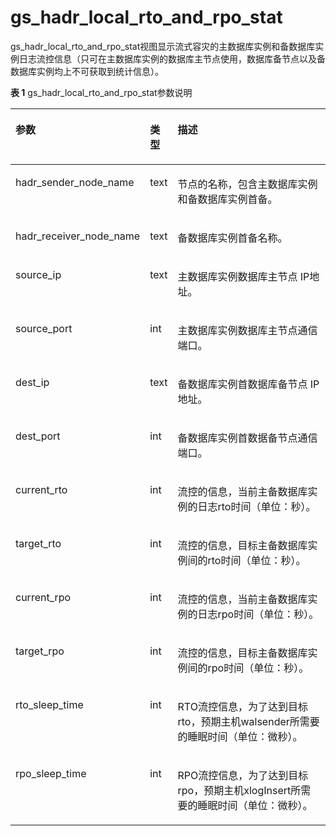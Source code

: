 # gs\_hadr\_local\_rto\_and\_rpo\_stat

gs\_hadr\_local\_rto\_and\_rpo\_stat视图显示流式容灾的主数据库实例和备数据库实例日志流控信息（只可在主数据库实例的数据库主节点使用，数据库备节点以及备数据库实例均上不可获取到统计信息）。

**表 1**  gs\_hadr\_local\_rto\_and\_rpo\_stat参数说明

<a name="table15134111812494"></a>
<table><thead align="left"><tr id="row5134121820495"><th class="cellrowborder" valign="top" width="22.522252225222523%" id="mcps1.2.4.1.1"><p id="p121343182495"><a name="p121343182495"></a><a name="p121343182495"></a>参数</p>
</th>
<th class="cellrowborder" valign="top" width="5.98059805980598%" id="mcps1.2.4.1.2"><p id="p913416187492"><a name="p913416187492"></a><a name="p913416187492"></a>类型</p>
</th>
<th class="cellrowborder" valign="top" width="71.4971497149715%" id="mcps1.2.4.1.3"><p id="p13134918164910"><a name="p13134918164910"></a><a name="p13134918164910"></a>描述</p>
</th>
</tr>
</thead>
<tbody><tr id="row8134718184910"><td class="cellrowborder" valign="top" width="22.522252225222523%" headers="mcps1.2.4.1.1 "><p id="p201348186492"><a name="p201348186492"></a><a name="p201348186492"></a>hadr_sender_node_name</p>
</td>
<td class="cellrowborder" valign="top" width="5.98059805980598%" headers="mcps1.2.4.1.2 "><p id="p1313461884916"><a name="p1313461884916"></a><a name="p1313461884916"></a>text</p>
</td>
<td class="cellrowborder" valign="top" width="71.4971497149715%" headers="mcps1.2.4.1.3 "><p id="p1013411884914"><a name="p1013411884914"></a><a name="p1013411884914"></a>节点的名称，包含主数据库实例和备数据库实例首备。</p>
</td>
</tr>
<tr id="row1813412189494"><td class="cellrowborder" valign="top" width="22.522252225222523%" headers="mcps1.2.4.1.1 "><p id="p1213415186491"><a name="p1213415186491"></a><a name="p1213415186491"></a>hadr_receiver_node_name</p>
</td>
<td class="cellrowborder" valign="top" width="5.98059805980598%" headers="mcps1.2.4.1.2 "><p id="p1213410186494"><a name="p1213410186494"></a><a name="p1213410186494"></a>text</p>
</td>
<td class="cellrowborder" valign="top" width="71.4971497149715%" headers="mcps1.2.4.1.3 "><p id="p13134191814917"><a name="p13134191814917"></a><a name="p13134191814917"></a>备数据库实例首备名称。</p>
</td>
</tr>
<tr id="row54491043184917"><td class="cellrowborder" valign="top" width="22.522252225222523%" headers="mcps1.2.4.1.1 "><p id="p3449194324911"><a name="p3449194324911"></a><a name="p3449194324911"></a>source_ip</p>
</td>
<td class="cellrowborder" valign="top" width="5.98059805980598%" headers="mcps1.2.4.1.2 "><p id="p1144924311491"><a name="p1144924311491"></a><a name="p1144924311491"></a>text</p>
</td>
<td class="cellrowborder" valign="top" width="71.4971497149715%" headers="mcps1.2.4.1.3 "><p id="p12449144364910"><a name="p12449144364910"></a><a name="p12449144364910"></a>主数据库实例数据库主节点 IP地址。</p>
</td>
</tr>
<tr id="row1074664714912"><td class="cellrowborder" valign="top" width="22.522252225222523%" headers="mcps1.2.4.1.1 "><p id="p6746347134914"><a name="p6746347134914"></a><a name="p6746347134914"></a>source_port</p>
</td>
<td class="cellrowborder" valign="top" width="5.98059805980598%" headers="mcps1.2.4.1.2 "><p id="p1174694764917"><a name="p1174694764917"></a><a name="p1174694764917"></a>int</p>
</td>
<td class="cellrowborder" valign="top" width="71.4971497149715%" headers="mcps1.2.4.1.3 "><p id="p18746104724911"><a name="p18746104724911"></a><a name="p18746104724911"></a>主数据库实例数据库主节点通信端口。</p>
</td>
</tr>
<tr id="row1340403155015"><td class="cellrowborder" valign="top" width="22.522252225222523%" headers="mcps1.2.4.1.1 "><p id="p4404173105011"><a name="p4404173105011"></a><a name="p4404173105011"></a>dest_ip</p>
</td>
<td class="cellrowborder" valign="top" width="5.98059805980598%" headers="mcps1.2.4.1.2 "><p id="p940493155014"><a name="p940493155014"></a><a name="p940493155014"></a>text</p>
</td>
<td class="cellrowborder" valign="top" width="71.4971497149715%" headers="mcps1.2.4.1.3 "><p id="p740414318507"><a name="p740414318507"></a><a name="p740414318507"></a>备数据库实例首数据库备节点 IP地址。</p>
</td>
</tr>
<tr id="row13451157195017"><td class="cellrowborder" valign="top" width="22.522252225222523%" headers="mcps1.2.4.1.1 "><p id="p845120725017"><a name="p845120725017"></a><a name="p845120725017"></a>dest_port</p>
</td>
<td class="cellrowborder" valign="top" width="5.98059805980598%" headers="mcps1.2.4.1.2 "><p id="p1045187125011"><a name="p1045187125011"></a><a name="p1045187125011"></a>int</p>
</td>
<td class="cellrowborder" valign="top" width="71.4971497149715%" headers="mcps1.2.4.1.3 "><p id="p1245157115010"><a name="p1245157115010"></a><a name="p1245157115010"></a>备数据库实例首数据备节点通信端口。</p>
</td>
</tr>
<tr id="row1313418181491"><td class="cellrowborder" valign="top" width="22.522252225222523%" headers="mcps1.2.4.1.1 "><p id="p101346186492"><a name="p101346186492"></a><a name="p101346186492"></a>current_rto</p>
</td>
<td class="cellrowborder" valign="top" width="5.98059805980598%" headers="mcps1.2.4.1.2 "><p id="p18134191814916"><a name="p18134191814916"></a><a name="p18134191814916"></a>int</p>
</td>
<td class="cellrowborder" valign="top" width="71.4971497149715%" headers="mcps1.2.4.1.3 "><p id="p11345189496"><a name="p11345189496"></a><a name="p11345189496"></a>流控的信息，当前主备数据库实例的日志rto时间（单位：秒）。</p>
</td>
</tr>
<tr id="row91341182499"><td class="cellrowborder" valign="top" width="22.522252225222523%" headers="mcps1.2.4.1.1 "><p id="p513417180492"><a name="p513417180492"></a><a name="p513417180492"></a>target_rto</p>
</td>
<td class="cellrowborder" valign="top" width="5.98059805980598%" headers="mcps1.2.4.1.2 "><p id="p13134121818493"><a name="p13134121818493"></a><a name="p13134121818493"></a>int</p>
</td>
<td class="cellrowborder" valign="top" width="71.4971497149715%" headers="mcps1.2.4.1.3 "><p id="p161341218154913"><a name="p161341218154913"></a><a name="p161341218154913"></a>流控的信息，目标主备数据库实例间的rto时间（单位：秒）。</p>
</td>
</tr>
<tr id="row113461894912"><td class="cellrowborder" valign="top" width="22.522252225222523%" headers="mcps1.2.4.1.1 "><p id="p5134121812496"><a name="p5134121812496"></a><a name="p5134121812496"></a>current_rpo</p>
</td>
<td class="cellrowborder" valign="top" width="5.98059805980598%" headers="mcps1.2.4.1.2 "><p id="p6134101814919"><a name="p6134101814919"></a><a name="p6134101814919"></a>int</p>
</td>
<td class="cellrowborder" valign="top" width="71.4971497149715%" headers="mcps1.2.4.1.3 "><p id="p101341418194914"><a name="p101341418194914"></a><a name="p101341418194914"></a>流控的信息，当前主备数据库实例的日志rpo时间（单位：秒）。</p>
</td>
</tr>
<tr id="row1613461815498"><td class="cellrowborder" valign="top" width="22.522252225222523%" headers="mcps1.2.4.1.1 "><p id="p213441816494"><a name="p213441816494"></a><a name="p213441816494"></a>target_rpo</p>
</td>
<td class="cellrowborder" valign="top" width="5.98059805980598%" headers="mcps1.2.4.1.2 "><p id="p3134161864913"><a name="p3134161864913"></a><a name="p3134161864913"></a>int</p>
</td>
<td class="cellrowborder" valign="top" width="71.4971497149715%" headers="mcps1.2.4.1.3 "><p id="p713521818499"><a name="p713521818499"></a><a name="p713521818499"></a>流控的信息，目标主备数据库实例间的rpo时间（单位：秒）。</p>
</td>
</tr>
<tr id="row15135101854912"><td class="cellrowborder" valign="top" width="22.522252225222523%" headers="mcps1.2.4.1.1 "><p id="p6135618174914"><a name="p6135618174914"></a><a name="p6135618174914"></a>rto_sleep_time</p>
</td>
<td class="cellrowborder" valign="top" width="5.98059805980598%" headers="mcps1.2.4.1.2 "><p id="p6135171894915"><a name="p6135171894915"></a><a name="p6135171894915"></a>int</p>
</td>
<td class="cellrowborder" valign="top" width="71.4971497149715%" headers="mcps1.2.4.1.3 "><p id="p13135111818493"><a name="p13135111818493"></a><a name="p13135111818493"></a>RTO流控信息，为了达到目标rto，预期主机walsender所需要的睡眠时间（单位：微秒）。</p>
</td>
</tr>
<tr id="row4444192165818"><td class="cellrowborder" valign="top" width="22.522252225222523%" headers="mcps1.2.4.1.1 "><p id="p13445924588"><a name="p13445924588"></a><a name="p13445924588"></a>rpo_sleep_time</p>
</td>
<td class="cellrowborder" valign="top" width="5.98059805980598%" headers="mcps1.2.4.1.2 "><p id="p10445725588"><a name="p10445725588"></a><a name="p10445725588"></a>int</p>
</td>
<td class="cellrowborder" valign="top" width="71.4971497149715%" headers="mcps1.2.4.1.3 "><p id="p1044510225811"><a name="p1044510225811"></a><a name="p1044510225811"></a>RPO流控信息，为了达到目标rpo，预期主机xlogInsert所需要的睡眠时间（单位：微秒）。</p>
</td>
</tr>
</tbody>
</table>
